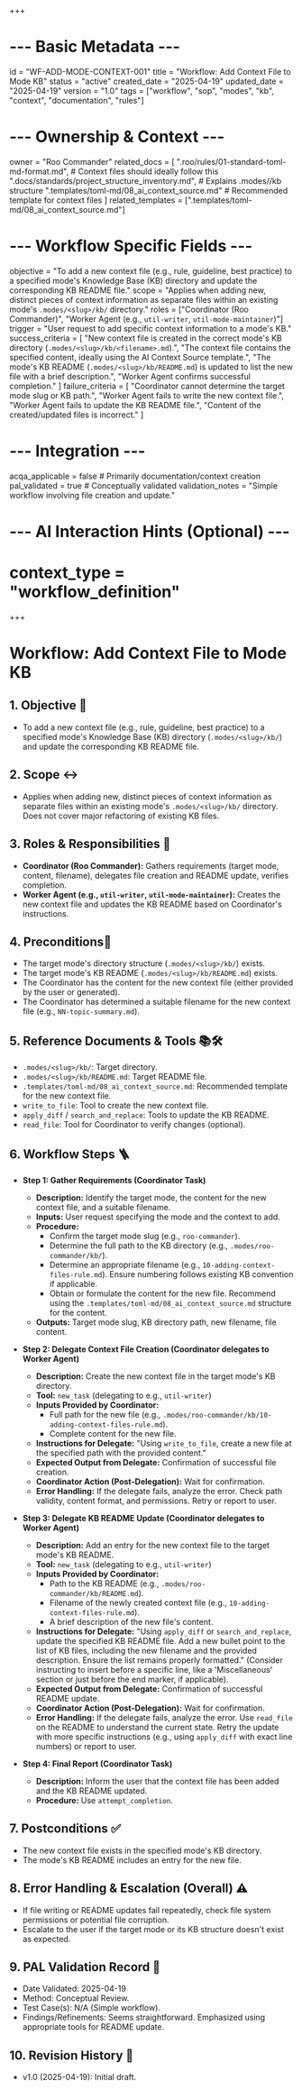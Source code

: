 +++
# --- Basic Metadata ---
id = "WF-ADD-MODE-CONTEXT-001"
title = "Workflow: Add Context File to Mode KB"
status = "active"
created_date = "2025-04-19"
updated_date = "2025-04-19"
version = "1.0"
tags = ["workflow", "sop", "modes", "kb", "context", "documentation", "rules"]

# --- Ownership & Context ---
owner = "Roo Commander"
related_docs = [
  ".roo/rules/01-standard-toml-md-format.md", # Context files should ideally follow this
  ".docs/standards/project_structure_inventory.md", # Explains .modes/<slug>/kb structure
  ".templates/toml-md/08_ai_context_source.md" # Recommended template for context files
]
related_templates = [".templates/toml-md/08_ai_context_source.md"]

# --- Workflow Specific Fields ---
objective = "To add a new context file (e.g., rule, guideline, best practice) to a specified mode's Knowledge Base (KB) directory and update the corresponding KB README file."
scope = "Applies when adding new, distinct pieces of context information as separate files within an existing mode's `.modes/<slug>/kb/` directory."
roles = ["Coordinator (Roo Commander)", "Worker Agent (e.g., `util-writer`, `util-mode-maintainer`)"]
trigger = "User request to add specific context information to a mode's KB."
success_criteria = [
  "New context file is created in the correct mode's KB directory (`.modes/<slug>/kb/<filename>.md`).",
  "The context file contains the specified content, ideally using the AI Context Source template.",
  "The mode's KB README (`.modes/<slug>/kb/README.md`) is updated to list the new file with a brief description.",
  "Worker Agent confirms successful completion."
]
failure_criteria = [
  "Coordinator cannot determine the target mode slug or KB path.",
  "Worker Agent fails to write the new context file.",
  "Worker Agent fails to update the KB README file.",
  "Content of the created/updated files is incorrect."
]

# --- Integration ---
acqa_applicable = false # Primarily documentation/context creation
pal_validated = true # Conceptually validated
validation_notes = "Simple workflow involving file creation and update."

# --- AI Interaction Hints (Optional) ---
# context_type = "workflow_definition"
+++

# Workflow: Add Context File to Mode KB

## 1. Objective 🎯
*   To add a new context file (e.g., rule, guideline, best practice) to a specified mode's Knowledge Base (KB) directory (`.modes/<slug>/kb/`) and update the corresponding KB README file.

## 2. Scope ↔️
*   Applies when adding new, distinct pieces of context information as separate files within an existing mode's `.modes/<slug>/kb/` directory. Does not cover major refactoring of existing KB files.

## 3. Roles & Responsibilities 👤
*   **Coordinator (Roo Commander):** Gathers requirements (target mode, content, filename), delegates file creation and README update, verifies completion.
*   **Worker Agent (e.g., `util-writer`, `util-mode-maintainer`):** Creates the new context file and updates the KB README based on Coordinator's instructions.

## 4. Preconditions🚦
*   The target mode's directory structure (`.modes/<slug>/kb/`) exists.
*   The target mode's KB README (`.modes/<slug>/kb/README.md`) exists.
*   The Coordinator has the content for the new context file (either provided by the user or generated).
*   The Coordinator has determined a suitable filename for the new context file (e.g., `NN-topic-summary.md`).

## 5. Reference Documents & Tools 📚🛠️
*   `.modes/<slug>/kb/`: Target directory.
*   `.modes/<slug>/kb/README.md`: Target README file.
*   `.templates/toml-md/08_ai_context_source.md`: Recommended template for the new context file.
*   `write_to_file`: Tool to create the new context file.
*   `apply_diff` / `search_and_replace`: Tools to update the KB README.
*   `read_file`: Tool for Coordinator to verify changes (optional).

## 6. Workflow Steps 🪜

*   **Step 1: Gather Requirements (Coordinator Task)**
    *   **Description:** Identify the target mode, the content for the new context file, and a suitable filename.
    *   **Inputs:** User request specifying the mode and the context to add.
    *   **Procedure:**
        *   Confirm the target mode slug (e.g., `roo-commander`).
        *   Determine the full path to the KB directory (e.g., `.modes/roo-commander/kb/`).
        *   Determine an appropriate filename (e.g., `10-adding-context-files-rule.md`). Ensure numbering follows existing KB convention if applicable.
        *   Obtain or formulate the content for the new file. Recommend using the `.templates/toml-md/08_ai_context_source.md` structure for the content.
    *   **Outputs:** Target mode slug, KB directory path, new filename, file content.

*   **Step 2: Delegate Context File Creation (Coordinator delegates to Worker Agent)**
    *   **Description:** Create the new context file in the target mode's KB directory.
    *   **Tool:** `new_task` (delegating to e.g., `util-writer`)
    *   **Inputs Provided by Coordinator:**
        *   Full path for the new file (e.g., `.modes/roo-commander/kb/10-adding-context-files-rule.md`).
        *   Complete content for the new file.
    *   **Instructions for Delegate:** "Using `write_to_file`, create a new file at the specified path with the provided content."
    *   **Expected Output from Delegate:** Confirmation of successful file creation.
    *   **Coordinator Action (Post-Delegation):** Wait for confirmation.
    *   **Error Handling:** If the delegate fails, analyze the error. Check path validity, content format, and permissions. Retry or report to user.

*   **Step 3: Delegate KB README Update (Coordinator delegates to Worker Agent)**
    *   **Description:** Add an entry for the new context file to the target mode's KB README.
    *   **Tool:** `new_task` (delegating to e.g., `util-writer`)
    *   **Inputs Provided by Coordinator:**
        *   Path to the KB README (e.g., `.modes/roo-commander/kb/README.md`).
        *   Filename of the newly created context file (e.g., `10-adding-context-files-rule.md`).
        *   A brief description of the new file's content.
    *   **Instructions for Delegate:** "Using `apply_diff` or `search_and_replace`, update the specified KB README file. Add a new bullet point to the list of KB files, including the new filename and the provided description. Ensure the list remains properly formatted." (Consider instructing to insert before a specific line, like a 'Miscellaneous' section or just before the end marker, if applicable).
    *   **Expected Output from Delegate:** Confirmation of successful README update.
    *   **Coordinator Action (Post-Delegation):** Wait for confirmation.
    *   **Error Handling:** If the delegate fails, analyze the error. Use `read_file` on the README to understand the current state. Retry the update with more specific instructions (e.g., using `apply_diff` with exact line numbers) or report to user.

*   **Step 4: Final Report (Coordinator Task)**
    *   **Description:** Inform the user that the context file has been added and the KB README updated.
    *   **Procedure:** Use `attempt_completion`.

## 7. Postconditions ✅
*   The new context file exists in the specified mode's KB directory.
*   The mode's KB README includes an entry for the new file.

## 8. Error Handling & Escalation (Overall) ⚠️
*   If file writing or README updates fail repeatedly, check file system permissions or potential file corruption.
*   Escalate to the user if the target mode or its KB structure doesn't exist as expected.

## 9. PAL Validation Record 🧪
*   Date Validated: 2025-04-19
*   Method: Conceptual Review.
*   Test Case(s): N/A (Simple workflow).
*   Findings/Refinements: Seems straightforward. Emphasized using appropriate tools for README update.

## 10. Revision History 📜
*   v1.0 (2025-04-19): Initial draft.
